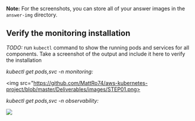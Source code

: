 




**Note:** For the screenshots, you can store all of your answer images in the `answer-img` directory.

## Verify the monitoring installation

*TODO:* run `kubectl` command to show the running pods and services for all components. Take a screenshot of the output and include it here to verify the installation

*kubectl get pods,svc -n monitoring:*

<img src="https://github.com/MattRo74/aws-kubernetes-project/blob/master/Deliverables/images/STEP01.png>

*kubectl get pods,svc -n observability:*

<img src="https://github.com/MattRo74/aws-kubernetes-project/blob/master/Deliverables/images/STEP02.png">